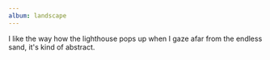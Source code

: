 ```yaml
---
album: landscape
---
```

I like the way how the lighthouse pops up when I gaze afar from the endless sand, it's kind of
abstract.
